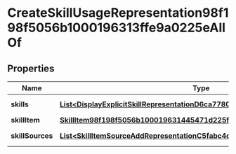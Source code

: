 

# CreateSkillUsageRepresentation98f198f5056b1000196313ffe9a0225eAllOf


## Properties

| Name | Type | Description | Notes |
|------------ | ------------- | ------------- | -------------|
|**skills** | [**List&lt;DisplayExplicitSkillRepresentationD6ca778018011000182fa5be1ae901a8&gt;**](DisplayExplicitSkillRepresentationD6ca778018011000182fa5be1ae901a8.md) | Explicit Skill Usages |  [optional] |
|**skillItem** | [**SkillItem98f198f5056b100019631445471d225f**](SkillItem98f198f5056b100019631445471d225f.md) |  |  [optional] |
|**skillSources** | [**List&lt;SkillItemSourceAddRepresentationC5fabc4ca81610000d5d15309ac90122&gt;**](SkillItemSourceAddRepresentationC5fabc4ca81610000d5d15309ac90122.md) | Skill Sources |  [optional] |



